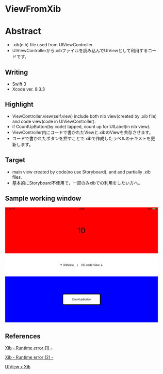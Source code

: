 # ViewFromXib

Abstract
============
* .xib(nib) file used from UIViewController.
* UIViewControllerから.xibファイルを読み込んでUIViewとして利用するコードです。

Writing
------------
* Swift 3
* Xcode ver. 8.3.3


Highlight
------------
* ViewController.view(self.view) include both nib view(created by .xib file) and code view(code in UIViewController).
* if CountUpButton(by code) tapped, count up for UILabel(in nib view).
* ViewController内にコードで書かれたViewと.xibのViewを共存させます。
* コードで書かれたボタンを押すことで.xibで作成したラベルのテキストを更新します。


Target
------------
* main view created by code(no use Storyboard), and add partially .xib files.
* 基本的にStoryboard不使用で，一部のみxibでの利用をしたい方へ。


Sample working window
------------
![iPad sample working view](https://github.com/YutoMizutani/ViewFromXib/blob/master/sampleWindow.png)


References
------------
 [Xib - Runtime error (1) - ](https://ja.stackoverflow.com/questions/215/xcode6%E8%87%AA%E4%BD%9C%E3%83%95%E3%83%AC%E3%83%BC%E3%83%A0%E3%83%AF%E3%83%BC%E3%82%AF%E5%86%85%E3%81%A7xib%E3%82%92%E4%BD%BF%E7%94%A8%E3%81%99%E3%82%8B%E3%81%A8could-not-load-nib-in-bundle-%E3%82%A8%E3%83%A9%E3%83%BC%E3%81%8C%E7%99%BA%E7%94%9F%E3%81%99%E3%82%8B)
 
 [Xib - Runtime error (2) - ](http://d.hatena.ne.jp/laynts/20120209/1328752756)
 
 [UIView x Xib](http://qiita.com/iKichiemon/items/3cfa6c2bf2a0acb299a0)
